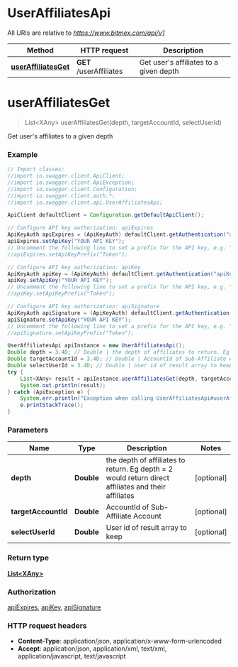 # UserAffiliatesApi

All URIs are relative to *https://www.bitmex.com/api/v1*

Method | HTTP request | Description
------------- | ------------- | -------------
[**userAffiliatesGet**](UserAffiliatesApi.md#userAffiliatesGet) | **GET** /userAffiliates | Get user&#39;s affiliates to a given depth


<a name="userAffiliatesGet"></a>
# **userAffiliatesGet**
> List&lt;XAny&gt; userAffiliatesGet(depth, targetAccountId, selectUserId)

Get user&#39;s affiliates to a given depth

### Example
```java
// Import classes:
//import io.swagger.client.ApiClient;
//import io.swagger.client.ApiException;
//import io.swagger.client.Configuration;
//import io.swagger.client.auth.*;
//import io.swagger.client.api.UserAffiliatesApi;

ApiClient defaultClient = Configuration.getDefaultApiClient();

// Configure API key authorization: apiExpires
ApiKeyAuth apiExpires = (ApiKeyAuth) defaultClient.getAuthentication("apiExpires");
apiExpires.setApiKey("YOUR API KEY");
// Uncomment the following line to set a prefix for the API key, e.g. "Token" (defaults to null)
//apiExpires.setApiKeyPrefix("Token");

// Configure API key authorization: apiKey
ApiKeyAuth apiKey = (ApiKeyAuth) defaultClient.getAuthentication("apiKey");
apiKey.setApiKey("YOUR API KEY");
// Uncomment the following line to set a prefix for the API key, e.g. "Token" (defaults to null)
//apiKey.setApiKeyPrefix("Token");

// Configure API key authorization: apiSignature
ApiKeyAuth apiSignature = (ApiKeyAuth) defaultClient.getAuthentication("apiSignature");
apiSignature.setApiKey("YOUR API KEY");
// Uncomment the following line to set a prefix for the API key, e.g. "Token" (defaults to null)
//apiSignature.setApiKeyPrefix("Token");

UserAffiliatesApi apiInstance = new UserAffiliatesApi();
Double depth = 3.4D; // Double | the depth of affiliates to return. Eg depth = 2 would return direct affiliates and their affiliates
Double targetAccountId = 3.4D; // Double | AccountId of Sub-Affiliate Account
Double selectUserId = 3.4D; // Double | User id of result array to keep
try {
    List<XAny> result = apiInstance.userAffiliatesGet(depth, targetAccountId, selectUserId);
    System.out.println(result);
} catch (ApiException e) {
    System.err.println("Exception when calling UserAffiliatesApi#userAffiliatesGet");
    e.printStackTrace();
}
```

### Parameters

Name | Type | Description  | Notes
------------- | ------------- | ------------- | -------------
 **depth** | **Double**| the depth of affiliates to return. Eg depth &#x3D; 2 would return direct affiliates and their affiliates | [optional]
 **targetAccountId** | **Double**| AccountId of Sub-Affiliate Account | [optional]
 **selectUserId** | **Double**| User id of result array to keep | [optional]

### Return type

[**List&lt;XAny&gt;**](XAny.md)

### Authorization

[apiExpires](../README.md#apiExpires), [apiKey](../README.md#apiKey), [apiSignature](../README.md#apiSignature)

### HTTP request headers

 - **Content-Type**: application/json, application/x-www-form-urlencoded
 - **Accept**: application/json, application/xml, text/xml, application/javascript, text/javascript


